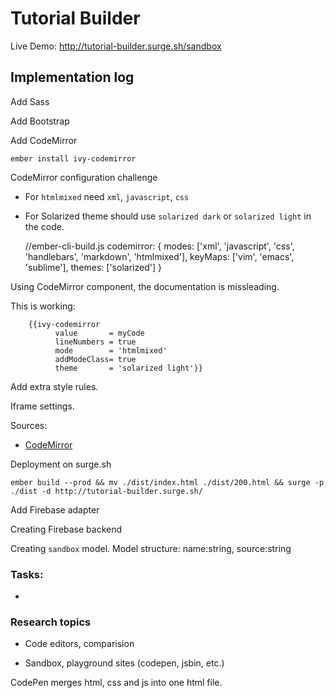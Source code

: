 # Tutorial Builder

Live Demo: http://tutorial-builder.surge.sh/sandbox

## Implementation log

Add Sass

Add Bootstrap

Add CodeMirror

    ember install ivy-codemirror
    
CodeMirror configuration challenge
* For `htmlmixed` need `xml`, `javascript`, `css`
* For Solarized theme should use `solarized dark` or `solarized light` in the code. 

    
    //ember-cli-build.js
    codemirror: {
      modes: ['xml', 'javascript', 'css', 'handlebars', 'markdown', 'htmlmixed'],
      keyMaps: ['vim', 'emacs', 'sublime'],
      themes: ['solarized']
    }
    
Using CodeMirror component, the documentation is missleading.

This is working:

        {{ivy-codemirror
              value       = myCode
              lineNumbers = true
              mode        = 'htmlmixed'
              addModeClass= true
              theme       = 'solarized light'}}

Add extra style rules.

Iframe settings.

Sources: 
* [CodeMirror](https://codemirror.net/index.html)

Deployment on surge.sh

    ember build --prod && mv ./dist/index.html ./dist/200.html && surge -p ./dist -d http://tutorial-builder.surge.sh/

Add Firebase adapter

Creating Firebase backend

Creating `sandbox` model. Model structure: name:string, source:string



### Tasks:

* 


### Research topics

* Code editors, comparision

* Sandbox, playground sites (codepen, jsbin, etc.)

CodePen merges html, css and js into one html file.
